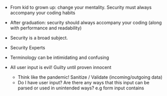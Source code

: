 - From kid to grown up: change your mentality. Security must always accompany your coding habits
- After graduation: security should always accompany your coding (along with performance and readability)

- Security is a broad subject.
- Security Experts
- Terminology can be intimidating and confusing

- All user input is evil! Guilty until proven innocent
    - Think like the pandemic! Sanitize / Validate (incoming/outgoing data)
    - Do I have user input? Are there any ways that this input can be parsed or used in unintended ways? e.g form input contains <script> code

- Always check on both ends (FE/BE). NEVER forget the BE.

    - There's no point in enforcing a strong password policy on the Frontend, if the same policy is not implemented on the Backend as well. Remember: users can view and manipulate Frontend code.
    - Example: input maxsize="12 --> Server might blow if it receives something over 12 characters. You need BE protection for this. Don't rely on the backend.

- Start with a strict/restrictive policy: 0 to minimal access, and gradually open the doors to features and functionality on a as-needed basis. 
- Give your server and services the minimum privileges. Grant higher privileges with caution and only if needed. 
- Does your server or services require root/administrator privileges? 
- Do your users need to be authenticated for a particular feature/functionality?
- Do your authenticated users need special roles for a particular feature/functionality?

- Do not share sensitive information (e.g. API keys and secrets, passwords, Error messages, etc.) in public-facing apps and web sites and try to avoid storing them on the client-side unencrypted (cache, cookies, etc.)
- Are you using secure channels to send or receive sensitive information (HTTPS/TLS vs HTTP)?

    - Badly written code (no linters, no standards, no best practices, etc.) is prone to security vulnerabilities 
    - Keep learning and studying the field of Web Security. There's more ground to explore.
    - Don't reinvent the (security) wheel. Use well-trusted, broadly used and up-to-date security libraries and frameworks to secure your apps.